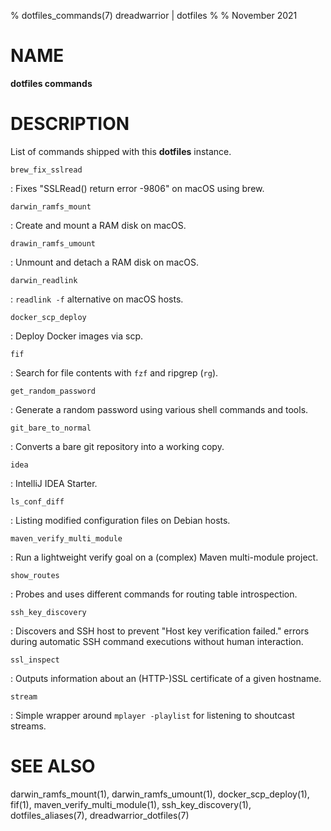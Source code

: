 % dotfiles_commands(7) dreadwarrior | dotfiles
%
% November 2021

# NAME

**dotfiles commands**

# DESCRIPTION

List of commands shipped with this **dotfiles** instance.

`brew_fix_sslread`

:   Fixes "SSLRead() return error -9806" on macOS using brew.

`darwin_ramfs_mount`

:   Create and mount a RAM disk on macOS.

`drawin_ramfs_umount`

:   Unmount and detach a RAM disk on macOS.

`darwin_readlink`

:   `readlink -f` alternative on macOS hosts.

`docker_scp_deploy`

:   Deploy Docker images via scp.

`fif`

:   Search for file contents with `fzf` and ripgrep (`rg`).

`get_random_password`

:   Generate a random password using various shell commands and tools.

`git_bare_to_normal`

:   Converts a bare git repository into a working copy.

`idea`

:   IntelliJ IDEA Starter.

`ls_conf_diff`

:   Listing modified configuration files on Debian hosts.

`maven_verify_multi_module`

:   Run a lightweight verify goal on a (complex) Maven multi-module project.

`show_routes`

:   Probes and uses different commands for routing table introspection.

`ssh_key_discovery`

:   Discovers and SSH host to prevent "Host key verification failed." errors
    during automatic SSH command executions without human interaction.

`ssl_inspect`

:   Outputs information about an (HTTP-)SSL certificate of a given hostname.

`stream`

:   Simple wrapper around `mplayer -playlist` for listening to shoutcast streams.

# SEE ALSO

darwin_ramfs_mount(1), darwin_ramfs_umount(1), docker_scp_deploy(1), fif(1),
maven_verify_multi_module(1), ssh_key_discovery(1), dotfiles_aliases(7), 
dreadwarrior_dotfiles(7)
